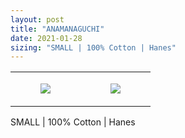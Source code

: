 ```yaml
---
layout: post
title: "ANAMANAGUCHI"
date: 2021-01-28
sizing: "SMALL | 100% Cotton | Hanes"
---
```




<table style="width:100%;"><tr><td style="vertical-align:top;">
      <figure class="tmblr-full" data-orig-height="2048" data-orig-width="1365" data-orig-src="https://concertshirts.netlify.app/shirts/0392/0392-01.jpg"><img src="https://64.media.tumblr.com/651c8d22252327a1b11ee6ae4122a487/a7c871d11068e8a2-2c/s540x810/ade04d93433bd55aaecbcdf1db226da7c86e2d44.jpg" data-orig-height="2048" data-orig-width="1365" data-orig-src="https://concertshirts.netlify.app/shirts/0392/0392-01.jpg"/></figure></td>
    <td style="vertical-align:top;">
      <figure class="tmblr-full" data-orig-height="2048" data-orig-width="1365" data-orig-src="https://concertshirts.netlify.app/shirts/0392/0392-02.jpg"><img src="https://64.media.tumblr.com/11034feb4c2093789a46544453469e39/a7c871d11068e8a2-9b/s540x810/40607619f5045d31337379cd3269531bafb812c6.jpg" data-orig-height="2048" data-orig-width="1365" data-orig-src="https://concertshirts.netlify.app/shirts/0392/0392-02.jpg"/></figure></td>
  </tr></table><p>
  SMALL | 100% Cotton | Hanes
</p>
